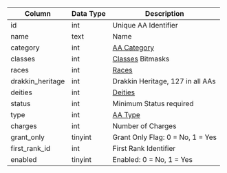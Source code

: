 | Column           | Data Type | Description                                                                               |
| ---------------- | --------- | ----------------------------------------------------------------------------------------- |
| id               | int       | Unique AA Identifier                                                                      |
| name             | text      | Name                                                                                      |
| category         | int       | [AA Category](hhttps://eqemu.gitbook.io/server/categories/reference-lists/aa-categories)  |
| classes          | int       | [Classes](https://eqemu.gitbook.io/server/categories/reference-lists/class-list) Bitmasks |
| races            | int       | [Races](hhttps://eqemu.gitbook.io/server/categories/reference-lists/race-list)            |
| drakkin_heritage | int       | Drakkin Heritage, 127 in all AAs                                                          |
| deities          | int       | [Deities](hhttps://eqemu.gitbook.io/server/categories/reference-lists/deity-list)         |
| status           | int       | Minimum Status required                                                                   |
| type             | int       | [AA Type](hhttps://eqemu.gitbook.io/server/categories/types/aa-types)                     |
| charges          | int       | Number of Charges                                                                         |
| grant_only       | tinyint   | Grant Only Flag: 0 = No, 1 = Yes                                                          |
| first_rank_id    | int       | First Rank Identifier                                                                     |
| enabled          | tinyint   | Enabled: 0 = No, 1 = Yes                                                                  |